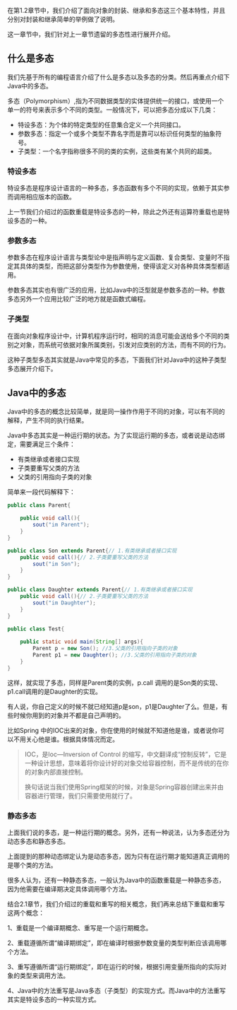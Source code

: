 在第1.2章节中，我们介绍了面向对象的封装、继承和多态这三个基本特性，并且分别对封装和继承简单的举例做了说明。

这一章节中，我们针对上一章节遗留的多态性进行展开介绍。


## 什么是多态

我们先基于所有的编程语言介绍了什么是多态以及多态的分类。然后再重点介绍下Java中的多态。

多态（Polymorphism）,指为不同数据类型的实体提供统一的接口，或使用一个单一的符号来表示多个不同的类型。一般情况下，可以把多态分成以下几类：

* 特设多态：为个体的特定类型的任意集合定义一个共同接口。
* 参数多态：指定一个或多个类型不靠名字而是靠可以标识任何类型的抽象符号。
* 子类型：一个名字指称很多不同的类的实例，这些类有某个共同的超类。

### 特设多态

特设多态是程序设计语言的一种多态，多态函数有多个不同的实现，依赖于其实参而调用相应版本的函数。

上一节我们介绍过的函数重载是特设多态的一种，除此之外还有运算符重载也是特设多态的一种。


### 参数多态

参数多态在程序设计语言与类型论中是指声明与定义函数、复合类型、变量时不指定其具体的类型，而把这部分类型作为参数使用，使得该定义对各种具体类型都适用。

参数多态其实也有很广泛的应用，比如Java中的泛型就是参数多态的一种。参数多态另外一个应用比较广泛的地方就是函数式编程。

### 子类型

在面向对象程序设计中，计算机程序运行时，相同的消息可能会送给多个不同的类别之对象，而系统可依据对象所属类别，引发对应类别的方法，而有不同的行为。

这种子类型多态其实就是Java中常见的多态，下面我们针对Java中的这种子类型多态展开介绍下。

## Java中的多态

Java中的多态的概念比较简单，就是同一操作作用于不同的对象，可以有不同的解释，产生不同的执行结果。

Java中多态其实是一种运行期的状态。为了实现运行期的多态，或者说是动态绑定，需要满足三个条件：

* 有类继承或者接口实现
* 子类要重写父类的方法
* 父类的引用指向子类的对象

简单来一段代码解释下：

```java
public class Parent{
    
    public void call(){
        sout("im Parent");
    }
}

public class Son extends Parent{// 1.有类继承或者接口实现
    public void call(){// 2.子类要重写父类的方法
        sout("im Son");
    }
}

public class Daughter extends Parent{// 1.有类继承或者接口实现
    public void call(){// 2.子类要重写父类的方法
        sout("im Daughter");
    }
}

public class Test{
    
    public static void main(String[] args){
        Parent p = new Son(); //3.父类的引用指向子类的对象
        Parent p1 = new Daughter(); //3.父类的引用指向子类的对象
    }
}
```

这样，就实现了多态，同样是Parent类的实例，p.call 调用的是Son类的实现、p1.call调用的是Daughter的实现。

有人说，你自己定义的时候不就已经知道p是son，p1是Daughter了么。但是，有些时候你用到的对象并不都是自己声明的。

比如Spring 中的IOC出来的对象，你在使用的时候就不知道他是谁，或者说你可以不用关心他是谁。根据具体情况而定。

> IOC，是Ioc—Inversion of Control 的缩写，中文翻译成“控制反转”，它是一种设计思想，意味着将你设计好的对象交给容器控制，而不是传统的在你的对象内部直接控制。
>
> 换句话说当我们使用Spring框架的时候，对象是Spring容器创建出来并由容器进行管理，我们只需要使用就行了。

### 静态多态

上面我们说的多态，是一种运行期的概念。另外，还有一种说法，认为多态还分为动态多态和静态多态。

上面提到的那种动态绑定认为是动态多态，因为只有在运行期才能知道真正调用的是哪个类的方法。

很多人认为，还有一种静态多态，一般认为Java中的函数重载是一种静态多态，因为他需要在编译期决定具体调用哪个方法。

结合2.1章节，我们介绍过的重载和重写的相关概念，我们再来总结下重载和重写这两个概念：

1、重载是一个编译期概念、重写是一个运行期概念。

2、重载遵循所谓“编译期绑定”，即在编译时根据参数变量的类型判断应该调用哪个方法。

3、重写遵循所谓“运行期绑定”，即在运行的时候，根据引用变量所指向的实际对象的类型来调用方法。

4、Java中的方法重写是Java多态（子类型）的实现方式。而Java中的方法重写其实是特设多态的一种实现方式。